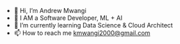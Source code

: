 - 👋 Hi, I’m Andrew Mwangi
- 👀 I AM a Software Developer, ML + AI
- 🌱 I’m currently learning Data Science & Cloud Architect
- 📫 How to reach me kmwangi2000@gmail.com

<!---
AndrewKMwangi/AndrewKMwangi is a ✨ special ✨ repository because its `README.md` (this file) appears on your GitHub profile.
You can click the Preview link to take a look at your changes.
--->
